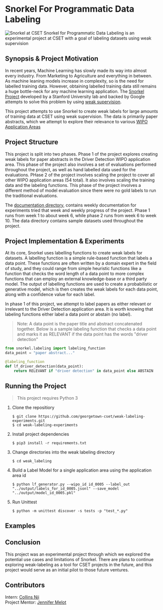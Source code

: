 # Snorkel For Programmatic Data Labeling
![Snorkel at CSET](https://i.ibb.co/JFdcyWd/Screenshot-2020-08-05-at-14-12-09.png, "Snorkel at CSET")
Snorkel for Programmatic Data Labeling is an experimental project at CSET with a goal of labeling datasets using weak supervision

## Synopsis & Project Motivation
In recent years, Machine Learning has slowly made its way into almost every industry. From Marketing to Agriculture and everything in between. As machine leaning models increase in complexity, so is the need for labelled training data. However, obtaining labelled training data still remains a huge bottle-neck for any machine learning application. The [Snorkel Project](https://snrokel.org) developed by a Stanford University lab and backed by Google attempts to solve this problem by using [weak supervision](https://www.snorkel.org/blog/weak-supervision).     

This project attempts to use Snorkel to create weak labels for large amounts of training data at CSET using weak supervision. The data is primarily paper abstracts, which we attempt to explore their relevance to various [WIPO Application Areas](https://wipo.org)

## Project Structure
This project is split into two phases. Phase 1 of the project explores creating weak labels for paper abstracts in the Driver Detection WIPO application area. This phase of the project also involves a set of evaluations performed throughout the project, as well as hand labelled data used for the evaluations. PHase 2 of the project involves scaling the project to cover all other WIPO application areas (54 total). It also involves scaling the training data and the labeling functions. This phase of the project involves a different method of model evaluation since there were no gold labels to run the traditional evaluations.   

The [documentation directory](documentation/), contains weekly documentation for experiments tried that week and weekly progress of the project. Phase 1 runs from week 1 to about week 6, while phase 2 runs from week 6 to week 10. The data directory contains sample datasets used throughout the project. 


## Project Implementation & Experiments
At its core, Snorkel uses labelling functions to create weak labels for datasets. A labelling function is a simple rule-based function that labels a data point. These functions are often written by a domain expert in the field of study, and they could range from simple heuristic functions like a function that checks the word length of a data point to more complex functions that can employ an external knowledge-base or a third party model. The output of labelling functions are used to create a probabilistic or generative model, which is then creates the weak labels for each data point, along with a confidence value for each label. 

In phase 1 of this project, we attempt to label papers as either relevant or irrelevant to the Driver Detection application area. It is worth knowing that labeling functions either label a data point or abstain (no label). 
> Note: A data point is the paper title and abstract concatenated together. 
Below is a sample labeling function that checks a data point and marks it as RELEVANT if the data point has the words "driver detection"
```python
from snorkel.labeling import labeling_function
data_point = "paper abstract..."

@labeling_function
def lf_driver_detection(data_point):
    return RELEVANT if "driver detection" in data_point else ABSTAIN
```

## Running the Project
> This project requires Python 3

1. Clone the repositiory     
   ```shell
   $ git clone https://github.com/georgetown-cset/weak-labeling-experiments.git
   $ cd weak-labeling-experiments
   ```
2. Install project dependencies    
    ```shell
    $ pip3 install -r requirements.txt
    ```
3. Change directories into the weak labeling directory
   ```shell
   $ cd weak_labeling
   ```
4. Build a Label Model for a single application area using the application area id   
   ```shell
   $ python lf_generator.py --wipo_id id_0005 --label_out "../output/labels_for_id_0005.jsonl" --save_model "../output/model_id_0005.pkl"
    ```
5. Run Unittest
    ```shell
    $ python -m unittest discover -s tests -p "test_*.py"
    ```

## Examples


## Conclusion
This project was an experimental project through which we explored the potential use cases and limitations of Snorkel. There are plans to continue exploring weak-labeling as a tool for CSET projects in the future, and this project would serve as an initial pilot to those future ventures.

## Contributors
Intern: [Collins Nji](https://github.com/collinsnji)    
Project Mentor: [Jennifer Melot](https://github.com/jmelot)    

